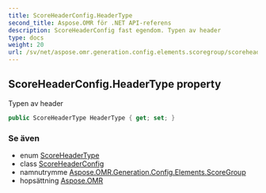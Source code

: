 ```yaml
---
title: ScoreHeaderConfig.HeaderType
second_title: Aspose.OMR för .NET API-referens
description: ScoreHeaderConfig fast egendom. Typen av header
type: docs
weight: 20
url: /sv/net/aspose.omr.generation.config.elements.scoregroup/scoreheaderconfig/headertype/
---
```

## ScoreHeaderConfig.HeaderType property

Typen av header

```csharp
public ScoreHeaderType HeaderType { get; set; }
```

### Se även

* enum [ScoreHeaderType](../../../aspose.omr.generation.config.enums/scoreheadertype/)
* class [ScoreHeaderConfig](../)
* namnutrymme [Aspose.OMR.Generation.Config.Elements.ScoreGroup](../../scoreheaderconfig/)
* hopsättning [Aspose.OMR](../../../)


